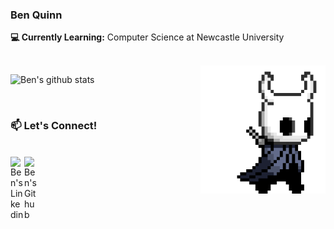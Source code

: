 ### Ben Quinn 

**💻 Currently Learning:** Computer Science at Newcastle University

<br/>

<img src="https://raw.githubusercontent.com/BenQuinn7/BenQuinn7/main/assets/hollor_knight.gif" align="right" width="200"/>

![Ben's github stats](https://github-readme-stats.vercel.app/api?username=BenQuinn7&show_icons=true&theme=dark)

<br/>

### 📫 Let's Connect!

<br/>

<a href="https://linkedin.com/in/benquinn7">
  <img align="left" alt="Ben's Linkedin" width="22px" src="https://cdn.jsdelivr.net/npm/simple-icons@v3/icons/linkedin.svg" />
</a>
<a href="https://github.com/BenQuinn7">
  <img align="left" alt="Ben's Github" width="22px" src="https://cdn.jsdelivr.net/npm/simple-icons@v3/icons/github.svg" />
</a>

<!---
BenQuinn7/BenQuinn7 is a ✨ special ✨ repository because its `README.md` (this file) appears on your GitHub profile.
You can click the Preview link to take a look at your changes.
--->
